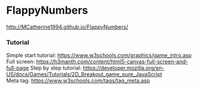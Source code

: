 # FlappyNumbers

http://MCatherine1994.github.io/FlappyNumbers/

### Tutorial
Simple start tutorial: https://www.w3schools.com/graphics/game_intro.asp  
Full screen: https://h3manth.com/content/html5-canvas-full-screen-and-full-page
Step by step tutorial: https://developer.mozilla.org/en-US/docs/Games/Tutorials/2D_Breakout_game_pure_JavaScript  
Meta tag: https://www.w3schools.com/tags/tag_meta.asp
